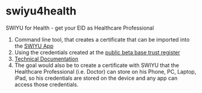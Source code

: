 # swiyu4health
SWIYU for Health - get your EID as Healthcare Professional

1. Command line tool, that creates a certificate that can be imported into the [SWIYU App](https://apps.apple.com/ch/app/swiyu/id6737259614?uo=2)
2. Using the credentials created at the [public beta base trust register](https://portal.trust-infra.swiyu-int.admin.ch/)
3. [Technical Documentation](https://swiyu-admin-ch.github.io/)
4. The goal would also be to create a certificate with SWIYU that the Healthcare Professional (i.e. Doctor) can store on his Phone, PC, Laptop, iPad, so his credentials are stored on the device and any app can access those credentials.
